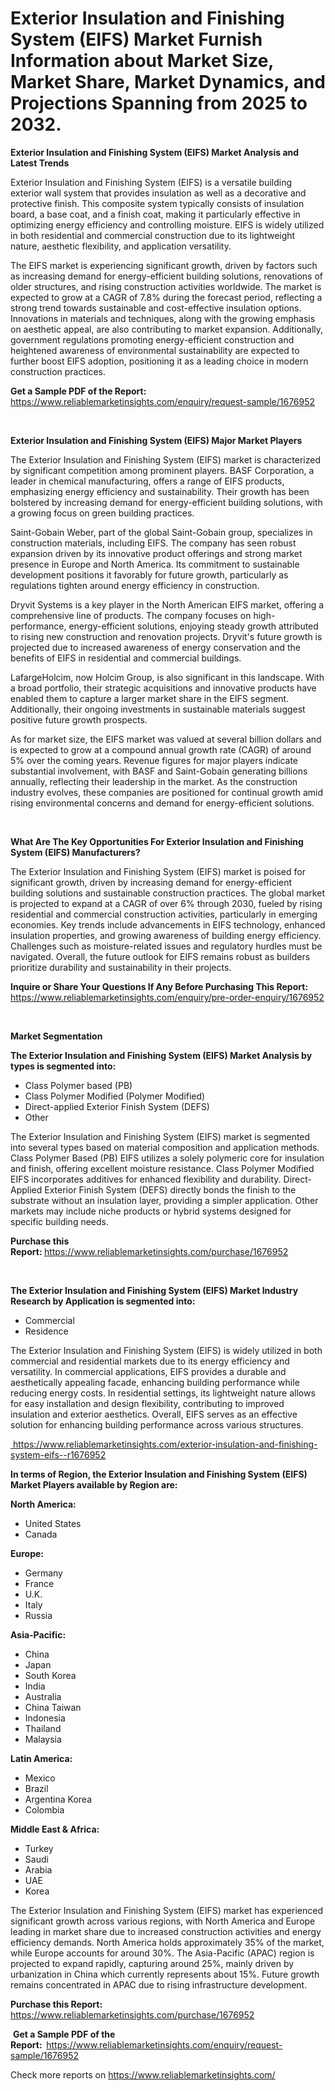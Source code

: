 <p><h1>Exterior Insulation and Finishing System (EIFS) Market Furnish Information about Market Size, Market Share, Market Dynamics, and Projections Spanning from 2025 to 2032.</h1></p><p><strong>Exterior Insulation and Finishing System (EIFS) Market Analysis and Latest Trends</strong></p>
<p><p>Exterior Insulation and Finishing System (EIFS) is a versatile building exterior wall system that provides insulation as well as a decorative and protective finish. This composite system typically consists of insulation board, a base coat, and a finish coat, making it particularly effective in optimizing energy efficiency and controlling moisture. EIFS is widely utilized in both residential and commercial construction due to its lightweight nature, aesthetic flexibility, and application versatility.</p><p>The EIFS market is experiencing significant growth, driven by factors such as increasing demand for energy-efficient building solutions, renovations of older structures, and rising construction activities worldwide. The market is expected to grow at a CAGR of 7.8% during the forecast period, reflecting a strong trend towards sustainable and cost-effective insulation options. Innovations in materials and techniques, along with the growing emphasis on aesthetic appeal, are also contributing to market expansion. Additionally, government regulations promoting energy-efficient construction and heightened awareness of environmental sustainability are expected to further boost EIFS adoption, positioning it as a leading choice in modern construction practices.</p></p>
<p><strong>Get a Sample PDF of the Report:&nbsp;</strong> <a href="https://www.reliablemarketinsights.com/enquiry/request-sample/1676952?utm_campaign=2532&utm_medium=2&utm_source=Github&utm_content=ia&utm_term=24032025&utm_id=exterior-insulation-and-finishing-system-eifs">https://www.reliablemarketinsights.com/enquiry/request-sample/1676952</a></p>
<p>&nbsp;</p>
<p><strong>Exterior Insulation and Finishing System (EIFS) Major Market Players</strong></p>
<p><p>The Exterior Insulation and Finishing System (EIFS) market is characterized by significant competition among prominent players. BASF Corporation, a leader in chemical manufacturing, offers a range of EIFS products, emphasizing energy efficiency and sustainability. Their growth has been bolstered by increasing demand for energy-efficient building solutions, with a growing focus on green building practices.</p><p>Saint-Gobain Weber, part of the global Saint-Gobain group, specializes in construction materials, including EIFS. The company has seen robust expansion driven by its innovative product offerings and strong market presence in Europe and North America. Its commitment to sustainable development positions it favorably for future growth, particularly as regulations tighten around energy efficiency in construction.</p><p>Dryvit Systems is a key player in the North American EIFS market, offering a comprehensive line of products. The company focuses on high-performance, energy-efficient solutions, enjoying steady growth attributed to rising new construction and renovation projects. Dryvit's future growth is projected due to increased awareness of energy conservation and the benefits of EIFS in residential and commercial buildings.</p><p>LafargeHolcim, now Holcim Group, is also significant in this landscape. With a broad portfolio, their strategic acquisitions and innovative products have enabled them to capture a larger market share in the EIFS segment. Additionally, their ongoing investments in sustainable materials suggest positive future growth prospects.</p><p>As for market size, the EIFS market was valued at several billion dollars and is expected to grow at a compound annual growth rate (CAGR) of around 5% over the coming years. Revenue figures for major players indicate substantial involvement, with BASF and Saint-Gobain generating billions annually, reflecting their leadership in the market. As the construction industry evolves, these companies are positioned for continual growth amid rising environmental concerns and demand for energy-efficient solutions.</p></p>
<p>&nbsp;</p>
<p><strong>What Are The Key Opportunities For Exterior Insulation and Finishing System (EIFS) Manufacturers?</strong></p>
<p><p>The Exterior Insulation and Finishing System (EIFS) market is poised for significant growth, driven by increasing demand for energy-efficient building solutions and sustainable construction practices. The global market is projected to expand at a CAGR of over 6% through 2030, fueled by rising residential and commercial construction activities, particularly in emerging economies. Key trends include advancements in EIFS technology, enhanced insulation properties, and growing awareness of building energy efficiency. Challenges such as moisture-related issues and regulatory hurdles must be navigated. Overall, the future outlook for EIFS remains robust as builders prioritize durability and sustainability in their projects.</p></p>
<p><strong>Inquire or Share Your Questions If Any Before Purchasing This Report:</strong> <a href="https://www.reliablemarketinsights.com/enquiry/pre-order-enquiry/1676952?utm_campaign=2532&utm_medium=2&utm_source=Github&utm_content=ia&utm_term=24032025&utm_id=exterior-insulation-and-finishing-system-eifs">https://www.reliablemarketinsights.com/enquiry/pre-order-enquiry/1676952</a></p>
<p>&nbsp;</p>
<p><strong>Market Segmentation</strong></p>
<p><strong>The Exterior Insulation and Finishing System (EIFS) Market Analysis by types is segmented into:</strong></p>
<p><ul><li>Class Polymer based (PB)</li><li>Class Polymer Modified (Polymer Modified)</li><li>Direct-applied Exterior Finish System (DEFS)</li><li>Other</li></ul></p>
<p><p>The Exterior Insulation and Finishing System (EIFS) market is segmented into several types based on material composition and application methods. Class Polymer Based (PB) EIFS utilizes a solely polymeric core for insulation and finish, offering excellent moisture resistance. Class Polymer Modified EIFS incorporates additives for enhanced flexibility and durability. Direct-Applied Exterior Finish System (DEFS) directly bonds the finish to the substrate without an insulation layer, providing a simpler application. Other markets may include niche products or hybrid systems designed for specific building needs.</p></p>
<p><strong>Purchase this Report:&nbsp;</strong><a href="https://www.reliablemarketinsights.com/purchase/1676952?utm_campaign=2532&utm_medium=2&utm_source=Github&utm_content=ia&utm_term=24032025&utm_id=exterior-insulation-and-finishing-system-eifs">https://www.reliablemarketinsights.com/purchase/1676952</a></p>
<p>&nbsp;</p>
<p><strong>The Exterior Insulation and Finishing System (EIFS) Market Industry Research by Application is segmented into:</strong></p>
<p><ul><li>Commercial</li><li>Residence</li></ul></p>
<p><p>The Exterior Insulation and Finishing System (EIFS) is widely utilized in both commercial and residential markets due to its energy efficiency and versatility. In commercial applications, EIFS provides a durable and aesthetically appealing facade, enhancing building performance while reducing energy costs. In residential settings, its lightweight nature allows for easy installation and design flexibility, contributing to improved insulation and exterior aesthetics. Overall, EIFS serves as an effective solution for enhancing building performance across various structures.</p></p>
<p><a href="https://www.reliablemarketinsights.com/exterior-insulation-and-finishing-system-eifs--r1676952?utm_campaign=2532&utm_medium=2&utm_source=Github&utm_content=ia&utm_term=24032025&utm_id=exterior-insulation-and-finishing-system-eifs">&nbsp;https://www.reliablemarketinsights.com/exterior-insulation-and-finishing-system-eifs--r1676952</a></p>
<p><strong>In terms of Region, the Exterior Insulation and Finishing System (EIFS) Market Players available by Region are:</strong></p>
<p>
    <p> <strong> North America: </strong>
        <ul>
            <li>United States</li>
            <li>Canada</li>
        </ul>
        </p> 
    <p> <strong> Europe: </strong>
        <ul>
            <li>Germany</li>
            <li>France</li>
            <li>U.K.</li>
            <li>Italy</li>
            <li>Russia</li>
        </ul>
        </p> 
    <p> <strong> Asia-Pacific: </strong>
        <ul>
            <li>China</li>
            <li>Japan</li>
            <li>South Korea</li>
            <li>India</li>
            <li>Australia</li>
            <li>China Taiwan</li>
            <li>Indonesia</li>
            <li>Thailand</li>
            <li>Malaysia</li>
        </ul>
        </p> 
    <p> <strong> Latin America: </strong>
        <ul>
            <li>Mexico</li>
            <li>Brazil</li>
            <li>Argentina Korea</li>
            <li>Colombia</li>
        </ul>
        </p> 
    <p> <strong> Middle East & Africa: </strong>
        <ul>
            <li>Turkey</li>
            <li>Saudi</li>
            <li>Arabia</li>
            <li>UAE</li>
            <li>Korea</li>
        </ul>
    </p>
    </p>
<p><p>The Exterior Insulation and Finishing System (EIFS) market has experienced significant growth across various regions, with North America and Europe leading in market share due to increased construction activities and energy efficiency demands. North America holds approximately 35% of the market, while Europe accounts for around 30%. The Asia-Pacific (APAC) region is projected to expand rapidly, capturing around 25%, mainly driven by urbanization in China which currently represents about 15%. Future growth remains concentrated in APAC due to rising infrastructure development.</p></p>
<p><strong>Purchase this Report: </strong><a href="https://www.reliablemarketinsights.com/purchase/1676952?utm_campaign=2532&utm_medium=2&utm_source=Github&utm_content=ia&utm_term=24032025&utm_id=exterior-insulation-and-finishing-system-eifs">https://www.reliablemarketinsights.com/purchase/1676952</a></p>
<p>&nbsp;<strong>Get a Sample PDF of the Report:&nbsp;&nbsp;</strong><a href="https://www.reliablemarketinsights.com/enquiry/request-sample/1676952?utm_campaign=2532&utm_medium=2&utm_source=Github&utm_content=ia&utm_term=24032025&utm_id=exterior-insulation-and-finishing-system-eifs">https://www.reliablemarketinsights.com/enquiry/request-sample/1676952</a></p>
<p><strong></strong></p>
<p>Check more reports on <a href="https://www.reliablemarketinsights.com/?utm_campaign=2532&utm_medium=2&utm_source=Github&utm_content=ia&utm_term=24032025&utm_id=exterior-insulation-and-finishing-system-eifs">https://www.reliablemarketinsights.com/</a></p>